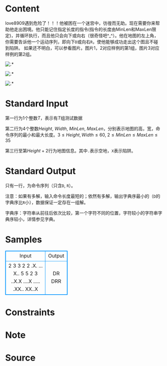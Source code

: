 
# Content

love8909遇到危险了！！！他被困在一个迷宫中，彷徨而无助。现在需要你来帮助他走出困境。他只能记住指定长度的指令(指令的长度由MinLen和MaxLen限定)，并循环执行，而且他只会向下或向右（很奇怪吧^_^）。他在地图的左上角，你需要告诉他一个运动序列，即向下`D`或向右`R`，使他能够成功走出这个图且不碰到陷阱。
如果还不明白，可以参看图片。图片1，2对应样例的第1组，图片3对应样例的第2组。

![.*](/source/lutece/da-tao-wang/img/aHR0cHM6Ly9hY20udWVzdGMuZWR1LmNuL21lZGlhL2ltYWdlL3Byb2JsZW0vMTUxLzIwMTQwMjAyMjEzNzM0MjU2MTQuanBn.jpg)

![.*](/source/lutece/da-tao-wang/img/aHR0cHM6Ly9hY20udWVzdGMuZWR1LmNuL21lZGlhL2ltYWdlL3Byb2JsZW0vMTUxLzIwMTQwMjAyMjEzNzQxNzY1MTUuanBn.jpg)

![.*](/source/lutece/da-tao-wang/img/aHR0cHM6Ly9hY20udWVzdGMuZWR1LmNuL21lZGlhL2ltYWdlL3Byb2JsZW0vMTUxLzIwMTQwMjAyMjEzNzQ5MjE0MTYuanBn.jpg)

# Standard Input

第一行为$1$个整数$T$，表示有$T$组测试数据

第二行为$4$个整数$Height$, $Width$, $MinLen$, $MaxLen$，分别表示地图的高，宽，命令序列的最小和最大长度。$3\leq Height, Width\leq 60$, $2\leq MinLen\leq MaxLen \leq 35$

第三行至第$Height+2$行为地图信息。其中`.`表示空地，`X`表示陷阱。

# Standard Output

只有一行，为命令序列（只含`D`, `R`）。

注意：如果有多解，输入命令长度最短的；依然有多解，输出字典序最小的（`D`的字典序比`R`小），数据保证一定存在一组解。

字典序：字符串从前往后依次比较，第一个字符不同的位置，字符较小的字符串字典序较小，详情参见字典。

# Samples

<style>
        table,table tr th, table tr td { border:1px solid #0094ff; }
        table { width: 200px; min-height: 25px; line-height: 25px; text-align: center; border-collapse: collapse;}   
    </style>
<table>
	<tr>
		<td>Input</td>
		<td>Output</td>
	</tr>
<tr><td>2
3 3 2 2
.X.
...
X..
5 5 2 3
..X.X
....X
.....
.XX..
XX..X</td><td>DR
DRR</td></tr></table>


# Constraints



# Note



# Source


